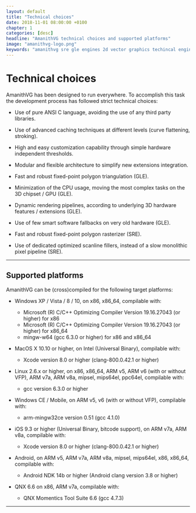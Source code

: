 ```yaml
---
layout: default
title: "Technical choices"
date: 2018-11-01 08:00:00 +0100
chapter: 1
categories: [desc]
headline: "AmanithVG technical choices and supported platforms"
image: "amanithvg-logo.png"
keywords: "amanithvg sre gle engines 2d vector graphics techincal engines supported platforms openvg"
---
```


# Technical choices

AmanithVG has been designed to run everywhere. To accomplish this task the development process has followed strict technical choices: 

 * Use of pure ANSI C language, avoiding the use of any third party libraries.
 
 * Use of advanced caching techniques at different levels (curve flattening, stroking).
 
 * High and easy customization capability through simple hardware independent thresholds.
 
 * Modular and flexible architecture to simplify new extensions integration.
 
 * Fast and robust fixed-point polygon triangulation (GLE).
 
 * Minimization of the CPU usage, moving the most complex tasks on the 3D chipset / GPU (GLE).
 
 * Dynamic rendering pipelines, according to underlying 3D hardware features / extensions (GLE).
 
 * Use of few smart software fallbacks on very old hardware (GLE).
 
 * Fast and robust fixed-point polygon rasterizer (SRE).
 
 * Use of dedicated optimized scanline fillers, instead of a slow monolithic pixel pipeline (SRE).

---

## Supported platforms

AmanithVG can be (cross)compiled for the following target platforms:

 * Windows XP / Vista / 8 / 10, on x86, x86_64, compilable with:
   * Microsoft (R) C/C++ Optimizing Compiler Version 19.16.27043 (or higher) for x86
   * Microsoft (R) C/C++ Optimizing Compiler Version 19.16.27043 (or higher) for x86_64
   * mingw-w64 (gcc 6.3.0 or higher) for x86 and x86_64

 * MacOS X 10.10 or higher, on Intel (Universal Binary), compilable with:
   * Xcode version 8.0 or higher (clang-800.0.42.1 or higher)

 * Linux 2.6.x or higher, on x86, x86_64, ARM v5, ARM v6 (with or without VFP), ARM v7a, ARM v8a, mipsel, mips64el, ppc64el, compilable with:
   * gcc version 6.3.0 or higher
   
 * Windows CE / Mobile, on ARM v5, v6 (with or without VFP), compilable with:
   * arm-mingw32ce version 0.51 (gcc 4.1.0)

 * iOS 9.3 or higher (Universal Binary, bitcode support), on ARM v7a, ARM v8a, compilable with:
   * Xcode version 8.0 or higher (clang-800.0.42.1 or higher)

 * Android, on ARM v5, ARM v7a, ARM v8a, mipsel, mips64el, x86, x86_64, compilable with:
   * Android NDK 14b or higher (Android clang version 3.8 or higher)

 * QNX 6.6 on x86, ARM v7a, compilable with:
   * QNX Momentics Tool Suite 6.6 (gcc 4.7.3)

---
